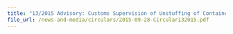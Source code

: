 ```yaml
---
title: "13/2015 Advisory: Customs Supervision of Unstuffing of Containers"
file_url: /news-and-media/circulars/2015-09-28-Circular132015.pdf
---
```

